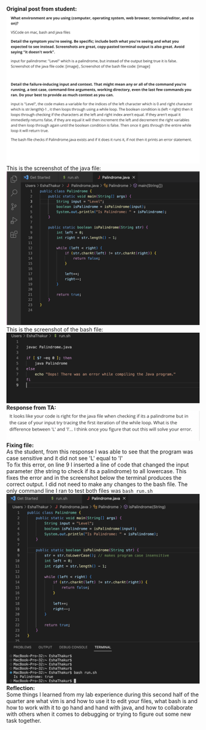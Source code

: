 **Original post from student:**
<br>![Image](edstemQ.png)
<br>This is the screenshot of the java file: ![Image](palindrome.png)
<br>This is the screenshot of the bash file: ![Image](bash.png)
<br>**Response from TA:**
<br>![Image](response.png)
<br>**Fixing file:** 
<br>As the student, from this response I was able to see that the program was case sensitive and it did not see 'L' equal to 'l' 
<br>To fix this error, on line 9 I inserted a line of code that changed the input parameter (the string to check if its a palindrome) to all lowercase. This fixes the error and in the screenshot below the terminal produces the correct output. I did not need to make any changes to the bash file. The only command line I ran to test both files was `bash run.sh`
<br>![Image](updated.png)
<br>**Reflection:** 
<br> Some things I learned from my lab experience during this second half of the quarter are what vim is and how to use it to edit your files, what bash is and how to work with it to go hand and hand with java, and how to collaborate with others when it comes to debugging or trying to figure out some new task together.
